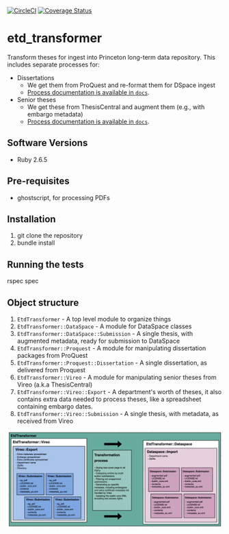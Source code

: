 [![CircleCI](https://circleci.com/gh/pulibrary/etd_transformer.svg?style=shield)](https://circleci.com/gh/pulibrary/etd_transformer)
[![Coverage Status](https://coveralls.io/repos/github/pulibrary/etd_transformer/badge.svg?branch=main)](https://coveralls.io/github/pulibrary/etd_transformer?branch=main)

# etd_transformer
Transform theses for ingest into Princeton long-term data repository. This includes separate processes for:
* Dissertations
  * We get them from ProQuest and re-format them for DSpace ingest
  * [Process documentation is available in `docs`](https://github.com/pulibrary/etd_transformer/blob/main/docs/process-dissertations.md).
* Senior theses
  * We get these from ThesisCentral and augment them (e.g., with embargo metadata)
  * [Process documentation is available in `docs`](https://github.com/pulibrary/etd_transformer/blob/main/docs/process-theses.md). 

## Software Versions
* Ruby 2.6.5

## Pre-requisites
* ghostscript, for processing PDFs

## Installation
1. git clone the repository
2. bundle install

## Running the tests
rspec spec


## Object structure
1. `EtdTransformer` - A top level module to organize things
1. `EtdTransformer::DataSpace` - A module for DataSpace classes
  1. `EtdTransformer::DataSpace::Submission` - A single thesis, with augmented metadata, ready for submission to DataSpace
1. `EtdTransformer::Proquest` - A module for manipulating dissertation packages from ProQuest
  1. `EtdTransformer::Proquest::Dissertation` - A single dissertation, as delivered from Proquest
1. `EtdTransformer::Vireo` - A module for manipulating senior theses from Vireo (a.k.a ThesisCentral)
  1. `EtdTransformer::Vireo::Export` - A department's worth of theses, it also contains extra data needed to process theses, like a spreadsheet containing embargo dates.
  1. `EtdTransformer::Vireo::Submission` - A single thesis, with metadata, as received from Vireo

![](class_diagram.png)
